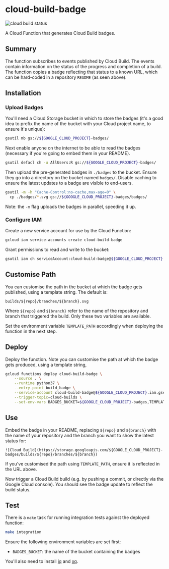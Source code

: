 # cloud-build-badge

![cloud build status](https://storage.googleapis.com/louis-garman-ci-badges/builds/cloud-build-badge.svg)

A Cloud Function that generates Cloud Build badges.

## Summary

The function subscribes to events published by Cloud Build. The events contain information on the status of the progress and completion of a build. The function copies a badge reflecting that status to a known URL, which can be hard-coded in a repository `README` (as seen above).

## Installation

### Upload Badges

You'll need a Cloud Storage bucket in which to store the badges (it's a good idea to prefix the name of the bucket with your Cloud project name, to ensure it's unique):

```bash
gsutil mb gs://${GOOGLE_CLOUD_PROJECT}-badges/
```

Next enable anyone on the internet to be able to read the badges (necessary if you're going to embed them in your README).

```bash
gsutil defacl ch -u AllUsers:R gs://${GOOGLE_CLOUD_PROJECT}-badges/
```

Then upload the pre-generated badges in `./badges` to the bucket. Ensure they go into a directory on the bucket named `badges/`. Disable caching to ensure the latest updates to a badge are visible to end-users.

```bash
gsutil -m -h "Cache-Control:no-cache,max-age=0" \
  cp ./badges/*.svg gs://${GOOGLE_CLOUD_PROJECT}-badges/badges/
```

Note: the `-m` flag uploads the badges in parallel, speeding it up.

### Configure IAM

Create a new service account for use by the Cloud Function:

```bash
gcloud iam service-accounts create cloud-build-badge
```

Grant permissions to read and write to the bucket:

```bash
gsutil iam ch serviceAccount:cloud-build-badge@${GOOGLE_CLOUD_PROJECT}.iam.gserviceaccount.com:legacyBucketReader,legacyObjectReader,legacyBucketWriter gs://${GOOGLE_CLOUD_PROJECT}-badges/
```

## Customise Path

You can customise the path in the bucket at which the badge gets published, using a template string. The default is:

`builds/${repo}/branches/${branch}.svg`

Where `${repo}` and `${branch}` refer to the name of the repository and branch that triggered the build. Only these two variables are available.

Set the environment variable `TEMPLATE_PATH` accordingly when deploying the function in the next step.

## Deploy

Deploy the function. Note you can customise the path at which the badge gets produced, using a template string,

```bash
gcloud functions deploy cloud-build-badge \
    --source . \
    --runtime python37 \
    --entry-point build_badge \
    --service-account cloud-build-badge@${GOOGLE_CLOUD_PROJECT}.iam.gserviceaccount.com \
    --trigger-topic=cloud-builds \
    --set-env-vars BADGES_BUCKET=${GOOGLE_CLOUD_PROJECT}-badges,TEMPLATE_PATH='builds/${repo}/branches/${branch}.svg'
```

## Use

Embed the badge in your README, replacing `${repo}` and `${branch}` with the name of your repository and the branch you want to show the latest status for:

```
![Cloud Build](https://storage.googleapis.com/${GOOGLE_CLOUD_PROJECT}-badges/builds/${repo}/branches/${branch})
```

If you've customised the path using `TEMPLATE_PATH`, ensure it is reflected in the URL above.

Now trigger a Cloud Build build (e.g. by pushing a commit, or directly via the Google Cloud console). You should see the badge update to reflect the build status.

## Test

There is a `make` task for running integration tests against the deployed function:

```bash
make integration
```

Ensure the following environment variables are set first:

* `BADGES_BUCKET`: the name of the bucket containing the badges

You'll also need to install [jq](https://stedolan.github.io/jq/) and [xq](https://github.com/jeffbr13/xq).
